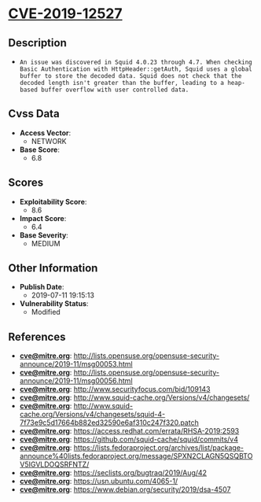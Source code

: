 
# [CVE-2019-12527](http://lists.opensuse.org/opensuse-security-announce/2019-11/msg00053.html)

## Description

- `An issue was discovered in Squid 4.0.23 through 4.7. When checking Basic Authentication with HttpHeader::getAuth, Squid uses a global buffer to store the decoded data. Squid does not check that the decoded length isn't greater than the buffer, leading to a heap-based buffer overflow with user controlled data.`

## Cvss Data

- **Access Vector**:
  - NETWORK
- **Base Score**:
  - 6.8

## Scores

- **Exploitability Score**:
  - 8.6
- **Impact Score**:
  - 6.4
- **Base Severity**:
  - MEDIUM

## Other Information

- **Publish Date**:
  - 2019-07-11 19:15:13
- **Vulnerability Status**:
  - Modified

## References

- **cve@mitre.org**: http://lists.opensuse.org/opensuse-security-announce/2019-11/msg00053.html
- **cve@mitre.org**: http://lists.opensuse.org/opensuse-security-announce/2019-11/msg00056.html
- **cve@mitre.org**: http://www.securityfocus.com/bid/109143
- **cve@mitre.org**: http://www.squid-cache.org/Versions/v4/changesets/
- **cve@mitre.org**: http://www.squid-cache.org/Versions/v4/changesets/squid-4-7f73e9c5d17664b882ed32590e6af310c247f320.patch
- **cve@mitre.org**: https://access.redhat.com/errata/RHSA-2019:2593
- **cve@mitre.org**: https://github.com/squid-cache/squid/commits/v4
- **cve@mitre.org**: https://lists.fedoraproject.org/archives/list/package-announce%40lists.fedoraproject.org/message/SPXN2CLAGN5QSQBTOV5IGVLDOQSRFNTZ/
- **cve@mitre.org**: https://seclists.org/bugtraq/2019/Aug/42
- **cve@mitre.org**: https://usn.ubuntu.com/4065-1/
- **cve@mitre.org**: https://www.debian.org/security/2019/dsa-4507
